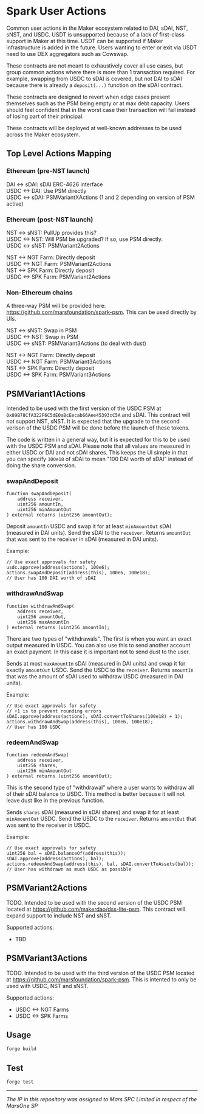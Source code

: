 # Spark User Actions

<!-- ![Foundry CI](https://github.com/{org}/{repo}/actions/workflows/ci.yml/badge.svg)
[![Foundry][foundry-badge]][foundry]
[![License: AGPL v3](https://img.shields.io/badge/License-AGPL%20v3-blue.svg)](https://github.com/{org}/{repo}/blob/master/LICENSE) -->

[foundry]: https://getfoundry.sh/
[foundry-badge]: https://img.shields.io/badge/Built%20with-Foundry-FFDB1C.svg

Common user actions in the Maker ecosystem related to DAI, sDAI, NST, sNST, and USDC. USDT is unsupported because of a lack of first-class support in Maker at this time. USDT can be supported if Maker infrastructure is added in the future. Users wanting to enter or exit via USDT need to use DEX aggregators such as Cowswap.

These contracts are not meant to exhaustively cover all use cases, but group common actions where there is more than 1 transaction required. For example, swapping from USDC to sDAI is covered, but not DAI to sDAI because there is already a `deposit(...)` function on the sDAI contract. 

These contracts are designed to revert when edge cases present themselves such as the PSM being empty or at max debt capacity. Users should feel confident that in the worst case their transaction will fail instead of losing part of their principal.

These contracts will be deployed at well-known addresses to be used across the Maker ecosystem.

## Top Level Actions Mapping

### Ethereum (pre-NST launch)

DAI <-> sDAI: sDAI ERC-4626 interface  
USDC <-> DAI: Use PSM directly  
USDC <-> sDAI: PSMVariantXActions (1 and 2 depending on version of PSM active)  

### Ethereum (post-NST launch)

NST <-> sNST: PullUp provides this?  
USDC <-> NST: Will PSM be upgraded? If so, use PSM directly.  
USDC <-> sNST: PSMVariant2Actions  
  
NST <-> NGT Farm: Directly deposit  
USDC <-> NGT Farm: PSMVariant2Actions  
NST <-> SPK Farm: Directly deposit  
USDC <-> SPK Farm: PSMVariant2Actions  

### Non-Ethereum chains

A three-way PSM will be provided here: https://github.com/marsfoundation/spark-psm. This can be used directly by UIs.

NST <-> sNST: Swap in PSM  
USDC <-> NST: Swap in PSM  
USDC <-> sNST: PSMVariant3Actions (to deal with dust)  
  
NST <-> NGT Farm: Directly deposit  
USDC <-> NGT Farm: PSMVariant3Actions  
NST <-> SPK Farm: Directly deposit  
USDC <-> SPK Farm: PSMVariant3Actions  

## PSMVariant1Actions

Intended to be used with the first version of the USDC PSM at `0x89B78CfA322F6C5dE0aBcEecab66Aee45393cC5A` and sDAI. This contract will not support NST, sNST. It is expected that the upgrade to the second verison of the USDC PSM will be done before the launch of these tokens.

The code is written in a general way, but it is expected for this to be used with the USDC PSM and sDAI. Please note that all values are measured in either USDC or DAI and not sDAI shares. This keeps the UI simple in that you can specify `100e18` of sDAI to mean "100 DAI worth of sDAI" instead of doing the share conversion.

### swapAndDeposit

```
function swapAndDeposit(
    address receiver,
    uint256 amountIn,
    uint256 minAmountOut
) external returns (uint256 amountOut);
```

Deposit `amountIn` USDC and swap it for at least `minAmountOut` sDAI (measured in DAI units). Send the sDAI to the `receiver`. Returns `amountOut` that was sent to the receiver in sDAI (measured in DAI units).

Example:

```
// Use exact approvals for safety
usdc.approve(address(actions), 100e6);
actions.swapAndDeposit(address(this), 100e6, 100e18);
// User has 100 DAI worth of sDAI
```

### withdrawAndSwap

```
function withdrawAndSwap(
    address receiver,
    uint256 amountOut,
    uint256 maxAmountIn
) external returns (uint256 amountIn);
```

There are two types of "withdrawals". The first is when you want an exact output measured in USDC. You can also use this to send another account an exact payment. In this case it is important not to send dust to the user.

Sends at most `maxAmountIn` sDAI (measured in DAI units) and swap it for exactly `amountOut` USDC. Send the USDC to the `receiver`. Returns `amountIn` that was the amount of sDAI used to withdraw USDC (measured in DAI units).

Example:

```
// Use exact approvals for safety
// +1 is to prevent rounding errors
sDAI.approve(address(actions), sDAI.convertToShares(100e18) + 1);
actions.withdrawAndSwap(address(this), 100e6, 100e18);
// User has 100 USDC
```

### redeemAndSwap

```
function redeemAndSwap(
    address receiver,
    uint256 shares,
    uint256 minAmountOut
) external returns (uint256 amountOut);
```

This is the second type of "withdrawal" where a user wants to withdraw all of their sDAI balance to USDC. This method is better because it will not leave dust like in the previous function.

Sends `shares` sDAI (measured in sDAI shares) and swap it for at least `minAmountOut` USDC. Send the USDC to the `receiver`. Returns `amountOut` that was sent to the receiver in USDC.

Example:

```
// Use exact approvals for safety
uint256 bal = sDAI.balanceOf(address(this));
sDAI.approve(address(actions), bal);
actions.redeemAndSwap(address(this), bal, sDAI.convertToAssets(bal));
// User has withdrawn as much USDC as possible
```

## PSMVariant2Actions

TODO. Intended to be used with the second version of the USDC PSM located at https://github.com/makerdao/dss-lite-psm. This contract will expand support to include NST and sNST.

Supported actions:

 * TBD

## PSMVariant3Actions

TODO. Intended to be used with the third version of the USDC PSM located at https://github.com/marsfoundation/spark-psm. This is intented to only be used with USDC, NST and sNST.

Supported actions:

 * USDC <-> NGT Farms
 * USDC <-> SPK Farms

## Usage

```bash
forge build
```

## Test

```bash
forge test
```

***
*The IP in this repository was assigned to Mars SPC Limited in respect of the MarsOne SP*
